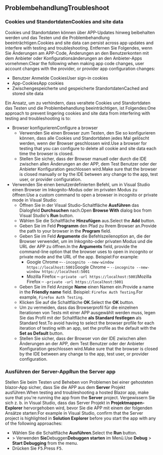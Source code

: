 ## <a name="troubleshoot"></a><span data-ttu-id="4e7e4-101">Problembehandlung</span><span class="sxs-lookup"><span data-stu-id="4e7e4-101">Troubleshoot</span></span>

### <a name="cookies-and-site-data"></a><span data-ttu-id="4e7e4-102">Cookies und Standortdaten</span><span class="sxs-lookup"><span data-stu-id="4e7e4-102">Cookies and site data</span></span>

<span data-ttu-id="4e7e4-103">Cookies und Standortdaten können über APP-Updates hinweg beibehalten werden und das Testen und die Problembehandlung beeinträchtigen.</span><span class="sxs-lookup"><span data-stu-id="4e7e4-103">Cookies and site data can persist across app updates and interfere with testing and troubleshooting.</span></span> <span data-ttu-id="4e7e4-104">Entfernen Sie Folgendes, wenn Sie Änderungen am APP-Code, Änderungen an den Benutzerkonten mit dem Anbieter oder Konfigurationsänderungen an den Anbieter-Apps vornehmen:</span><span class="sxs-lookup"><span data-stu-id="4e7e4-104">Clear the following when making app code changes, user account changes with the provider, or provider app configuration changes:</span></span>

* <span data-ttu-id="4e7e4-105">Benutzer Anmelde Cookies</span><span class="sxs-lookup"><span data-stu-id="4e7e4-105">User sign-in cookies</span></span>
* <span data-ttu-id="4e7e4-106">App-Cookies</span><span class="sxs-lookup"><span data-stu-id="4e7e4-106">App cookies</span></span>
* <span data-ttu-id="4e7e4-107">Zwischengespeicherte und gespeicherte Standortdaten</span><span class="sxs-lookup"><span data-stu-id="4e7e4-107">Cached and stored site data</span></span>

<span data-ttu-id="4e7e4-108">Ein Ansatz, um zu verhindern, dass veraltete Cookies und Standortdaten das Testen und die Problembehandlung beeinträchtigen, ist Folgendes:</span><span class="sxs-lookup"><span data-stu-id="4e7e4-108">One approach to prevent lingering cookies and site data from interfering with testing and troubleshooting is to:</span></span>

* <span data-ttu-id="4e7e4-109">Browser konfigurieren</span><span class="sxs-lookup"><span data-stu-id="4e7e4-109">Configure a browser</span></span>
  * <span data-ttu-id="4e7e4-110">Verwenden Sie einen Browser zum Testen, den Sie so konfigurieren können, dass alle Cookies und Standortdaten jedes Mal gelöscht werden, wenn der Browser geschlossen wird.</span><span class="sxs-lookup"><span data-stu-id="4e7e4-110">Use a browser for testing that you can configure to delete all cookie and site data each time the browser is closed.</span></span>
  * <span data-ttu-id="4e7e4-111">Stellen Sie sicher, dass der Browser manuell oder durch die IDE zwischen allen Änderungen an der APP, dem Test Benutzer oder der Anbieter Konfiguration geschlossen wird.</span><span class="sxs-lookup"><span data-stu-id="4e7e4-111">Make sure that the browser is closed manually or by the IDE between any change to the app, test user, or provider configuration.</span></span>
* <span data-ttu-id="4e7e4-112">Verwenden Sie einen benutzerdefinierten Befehl, um in Visual Studio einen Browser im Inkognito-Modus oder im privaten Modus zu öffnen:</span><span class="sxs-lookup"><span data-stu-id="4e7e4-112">Use a custom command to open a browser in incognito or private mode in Visual Studio:</span></span>
  * <span data-ttu-id="4e7e4-113">Öffnen Sie in der Visual Studio-Schaltfläche **Ausführen** das Dialogfeld **Durchsuchen** nach.</span><span class="sxs-lookup"><span data-stu-id="4e7e4-113">Open **Browse With** dialog box from Visual Studio's **Run** button.</span></span>
  * <span data-ttu-id="4e7e4-114">Wählen Sie die Schaltfläche **Hinzufügen** aus.</span><span class="sxs-lookup"><span data-stu-id="4e7e4-114">Select the **Add** button.</span></span>
  * <span data-ttu-id="4e7e4-115">Geben Sie im Feld **Programm** den Pfad zu Ihrem Browser an.</span><span class="sxs-lookup"><span data-stu-id="4e7e4-115">Provide the path to your browser in the **Program** field.</span></span>
  * <span data-ttu-id="4e7e4-116">Geben Sie im Feld **Argumente** die Befehlszeilenoption an, die der Browser verwendet, um im Inkognito-oder privaten Modus und die URL der APP zu öffnen.</span><span class="sxs-lookup"><span data-stu-id="4e7e4-116">In the **Arguments** field, provide the command-line option that the browser uses to open in incognito or private mode and the URL of the app.</span></span> <span data-ttu-id="4e7e4-117">Beispiel:</span><span class="sxs-lookup"><span data-stu-id="4e7e4-117">For example:</span></span>
    * <span data-ttu-id="4e7e4-118">Google Chrome &ndash;`--incognito --new-window https://localhost:5001`</span><span class="sxs-lookup"><span data-stu-id="4e7e4-118">Google Chrome &ndash; `--incognito --new-window https://localhost:5001`</span></span>
    * <span data-ttu-id="4e7e4-119">Mozilla Firefox &ndash;`-private -url https://localhost:5001`</span><span class="sxs-lookup"><span data-stu-id="4e7e4-119">Mozilla Firefox &ndash; `-private -url https://localhost:5001`</span></span>
  * <span data-ttu-id="4e7e4-120">Geben Sie im Feld Anzeige **Name** einen Namen ein.</span><span class="sxs-lookup"><span data-stu-id="4e7e4-120">Provide a name in the **Friendly name** field.</span></span> <span data-ttu-id="4e7e4-121">Beispiel: `Firefox Auth Testing`.</span><span class="sxs-lookup"><span data-stu-id="4e7e4-121">For example, `Firefox Auth Testing`.</span></span>
  * <span data-ttu-id="4e7e4-122">Klicken Sie auf die Schaltfläche **OK**.</span><span class="sxs-lookup"><span data-stu-id="4e7e4-122">Select the **OK** button.</span></span>
  * <span data-ttu-id="4e7e4-123">Um zu vermeiden, dass das Browserprofil für die einzelnen Iterationen von Tests mit einer APP ausgewählt werden muss, legen Sie das Profil mit der Schaltfläche **als Standard festlegen** als Standard fest.</span><span class="sxs-lookup"><span data-stu-id="4e7e4-123">To avoid having to select the browser profile for each iteration of testing with an app, set the profile as the default with the **Set as Default** button.</span></span>
  * <span data-ttu-id="4e7e4-124">Stellen Sie sicher, dass der Browser von der IDE zwischen allen Änderungen an der APP, dem Test Benutzer oder der Anbieter Konfiguration geschlossen wird.</span><span class="sxs-lookup"><span data-stu-id="4e7e4-124">Make sure that the browser is closed by the IDE between any change to the app, test user, or provider configuration.</span></span>

### <a name="run-the-server-app"></a><span data-ttu-id="4e7e4-125">Ausführen der Server-App</span><span class="sxs-lookup"><span data-stu-id="4e7e4-125">Run the Server app</span></span>

<span data-ttu-id="4e7e4-126">Stellen Sie beim Testen und Beheben von Problemen bei einer gehosteten blazor-App sicher, dass Sie die APP aus dem **Server** Projekt ausführen.</span><span class="sxs-lookup"><span data-stu-id="4e7e4-126">When testing and troubleshooting a hosted Blazor app, make sure that you're running the app from the **Server** project.</span></span> <span data-ttu-id="4e7e4-127">Vergewissern Sie sich z. b. in Visual Studio, dass das Server Projekt in **Projektmappen-Explorer** hervorgehoben wird, bevor Sie die APP mit einem der folgenden Ansätze starten:</span><span class="sxs-lookup"><span data-stu-id="4e7e4-127">For example in Visual Studio, confirm that the Server project is highlighted in **Solution Explorer** before you start the app with any of the following approaches:</span></span>

* <span data-ttu-id="4e7e4-128">Wählen Sie die Schaltfläche **Ausführen**.</span><span class="sxs-lookup"><span data-stu-id="4e7e4-128">Select the **Run** button.</span></span>
* <span data-ttu-id="4e7e4-129"> > Verwenden **Sie**Debuggen**Debuggen starten** im Menü.</span><span class="sxs-lookup"><span data-stu-id="4e7e4-129">Use **Debug** > **Start Debugging** from the menu.</span></span>
* <span data-ttu-id="4e7e4-130">Drücken Sie <kbd>F5</kbd>.</span><span class="sxs-lookup"><span data-stu-id="4e7e4-130">Press <kbd>F5</kbd>.</span></span>
